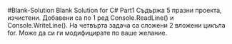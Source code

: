 #Blank-Solution
Blank Solution for C# Part1 Съдържа 5 празни проекта, изчистени. 
Добавени са по 1 ред Console.ReadLine() и Console.WriteLine(). 
На четвърта задача са сложени 2 вложени цикъла for. 
Може да си ги модифицирате по ваше желание.
